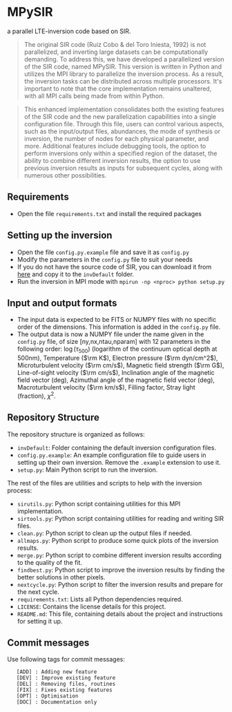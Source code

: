 # MPySIR
a parallel LTE-inversion code based on SIR.

> The original SIR code (Ruiz Cobo & del Toro Iniesta, 1992) is not parallelized, and inverting large datasets can be computationally demanding. To address this, we have developed a parallelized version of the SIR code, named MPySIR. This version is written in Python and utilizes the MPI library to parallelize the inversion process. As a result, the inversion tasks can be distributed across multiple processors. It's important to note that the core implementation remains unaltered, with all MPI calls being made from within Python.

> This enhanced implementation consolidates both the existing features of the SIR code and the new parallelization capabilities into a single configuration file. Through this file, users can control various aspects, such as the input/output files, abundances, the mode of synthesis or inversion, the number of nodes for each physical parameter, and more. Additional features include debugging tools, the option to perform inversions only within a specified region of the dataset, the ability to combine different inversion results, the option to use previous inversion results as inputs for subsequent cycles, along with numerous other possibilities.


## Requirements

- Open the file `requirements.txt` and install the required packages

## Setting up the inversion

- Open the file `config.py.example` file and save it as `config.py`
- Modify the parameters in the `config.py` file to suit your needs
- If you do not have the source code of SIR, you can download it from [here](https://github.com/cdiazbas/SIRcode) and copy it to the `invDefault` folder.
- Run the inversion in MPI mode with `mpirun -np <nproc> python setup.py`

## Input and output formats

- The input data is expected to be FITS or NUMPY files with no specific order of the dimensions. This information is added in the `config.py` file.
- The output data is now a NUMPY file under the name given in the `config.py` file, of size [ny,nx,ntau,nparam] with 12 parameters in the following order: $\log(\tau_{500})$ (logarithm of the continuum optical depth at 500nm), Temperature ($\rm K$), Electron pressure ($\rm dyn/cm^2$), Microturbulent velocity ($\rm cm/s$), Magnetic field strength ($\rm G$), Line-of-sight velocity ($\rm cm/s$), Inclination angle of the magnetic field vector (deg), Azimuthal angle of the magnetic field vector (deg), Macroturbulent velocity ($\rm km/s$), Filling factor, Stray light (fraction), $\chi^2$.


## Repository Structure

The repository structure is organized as follows:

- `invDefault`: Folder containing the default inversion configuration files.
- `config.py.example`: An example configuration file to guide users in setting up their own inversion. Remove the `.example` extension to use it.
- `setup.py`: Main Python script to run the inversion.

The rest of the files are utilities and scripts to help with the inversion process:
- `sirutils.py`: Python script containing utilities for this MPI implementation.
- `sirtools.py`: Python script containing utilities for reading and writing SIR files.
- `clean.py`: Python script to clean up the output files if needed.
- `allmaps.py`: Python script to produce some quick plots of the inversion results.
- `merge.py`: Python script to combine different inversion results according to the quality of the fit.
- `findbest.py`: Python script to improve the inversion results by finding the better solutions in other pixels.
- `nextcycle.py`: Python script to filter the inversion results and prepare for the next cycle.
- `requirements.txt`: Lists all Python dependencies required.
- `LICENSE`: Contains the license details for this project.
- `README.md`: This file, containing details about the project and instructions for setting it up.


## Commit messages

Use following tags for commit messages:

       [ADD] : Adding new feature
       [DEV] : Improve existing feature
       [DEL] : Removing files, routines
       [FIX] : Fixes existing features
       [OPT] : Optimisation
       [DOC] : Documentation only
